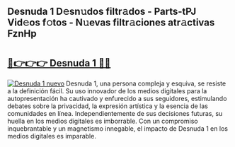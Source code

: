 ## Desnuda 1 D𝚎sn𝚞dos filtr𝚊dos - Parts-tPJ Vid𝚎os f𝚘tos - N𝚞evas filtr𝚊ciones atr𝚊ctivas FznHp

# <h2><a href="http://mbaeei.tromn.icu/?c=Desnuda+1">🔗👉👉👉 Desnuda 1 🔗🔗</a></h2>

[![Desnuda 1 nuevo](https://i.imgur.com/pEAQMta.gif)](http://mbaeei.tromn.icu/?c=Desnuda+1)
Desnuda 1, una persona compleja y esquiva, se resiste a la definición fácil. Su uso innovador de los medios digitales para la autopresentación ha cautivado y enfurecido a sus seguidores, estimulando debates sobre la privacidad, la expresión artística y la esencia de las comunidades en línea. Independientemente de sus decisiones futuras, su huella en los medios digitales es imborrable. Con un compromiso inquebrantable y un magnetismo innegable, el impacto de Desnuda 1 en los medios digitales es imparable.
